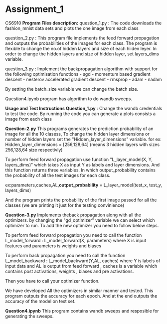 # Assignment_1
CS6910
**Program Files description:**
question_1.py : The code downloads the fashion_mnist data sets and plots the one image from each class

question_2.py : This program file implements the feed forward propagation and outputs the probabilities of the images for each class.
The program is flexible to change the no.of hidden layers and size of each hiiden leyer. 
In order to change the hidden layers and size of hidden layer, set layers_dims variable.

question_3.py : Implement the backpropagation algorithm with support for the following optimisation functions 
                  - sgd
                  - momentum based gradient descent
                  - nesterov accelerated gradient descent
                  - rmsprop
                  - adam
                  - nadam
                  
By setting the batch_size variable we can change the batch size. 

Question4.ipynb program has algorithm to do wandb sweeps. 

**Usage and Test Instructions**
 **Question_1.py** :  Change the wandb credentials to test the code. By running the code you can generate a plots consists a image from each class
 
 **Question-2.py** This programs generates the  prediction probability of an image for all the 10 clasess, To change the hidden layer dimensions or number of hidden layers set the "Hidden_layer_dimensions" variable. for ex: Hidden_layer_dimensions = [256,128,64] (means 3 hidden layers with sizes 256,128,64 size respectivly)  
 
To perform feed forward propagation use function "L_layer_model(X, Y, layers_dims)" which takes X as input Y as labels and layer dimensions. And this function returns three variables. In which output_probability contains the probability of all the test images for each class.

ex:parameters,caches,AL,**output_probability** = L_layer_model(test_x, test_y, layers_dims) 

And the program prints the probability of the first image passed for all the classes (we are printing it just for the testing convinience)

 **Question-3.py** Implements theback propagation along with all the optimizers. by changing the "gd_optimizer" variable we can select which optimizer to run.
 To add the new optimizer you need to follow below steps. 
 
To perform feed forward propagation you need to call the function L_model_forward : L_model_forward(X, parameters) where X is input features and parameters is weights and biases
 
To perform back propagation you need to call the function  L_model_backward : L_model_backward(Y,AL, caches) where Y is labels of input data and AL is output from feed forward , caches is a variable which contains post activations, weights , biases and pre activations.
 
Then you have to call your optimizer function.

We have developed All the optimizers in similar manner and tested. This program outputs the accuracy for each epoch. And at the end outputs the accuracy of the model on test set.

 **Question4.ipynb** This program contains wandb sweeps and resposible for generating the sweeps.      

            
  




